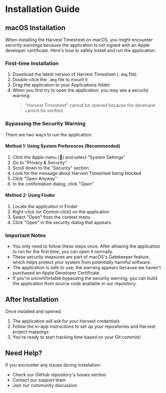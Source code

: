 # Installation Guide

## macOS Installation

When installing the Harvest Timesheet on macOS, you might encounter security warnings because the application is not signed with an Apple developer certificate. Here's how to safely install and run the application:

### First-time Installation

1. Download the latest version of Harvest Timesheet (`.dmg` file)
2. Double-click the `.dmg` file to mount it
3. Drag the application to your Applications folder
4. When you first try to open the application, you may see a security warning:
   > "Harvest Timesheet" cannot be opened because the developer cannot be verified.

### Bypassing the Security Warning

There are two ways to run the application:

#### Method 1: Using System Preferences (Recommended)
1. Click the Apple menu (🍎) and select "System Settings"
2. Go to "Privacy & Security"
3. Scroll down to the "Security" section
4. Look for the message about Harvest Timesheet being blocked
5. Click "Open Anyway"
6. In the confirmation dialog, click "Open"

#### Method 2: Using Finder
1. Locate the application in Finder
2. Right-click (or Control-click) on the application
3. Select "Open" from the context menu
4. Click "Open" in the security dialog that appears

### Important Notes

- You only need to follow these steps once. After allowing the application to run for the first time, you can open it normally.
- These security measures are part of macOS's Gatekeeper feature, which helps protect your system from potentially harmful software.
- The application is safe to use; the warning appears because we haven't purchased an Apple Developer Certificate.
- If you're uncomfortable bypassing the security warning, you can build the application from source code available in our repository.

## After Installation

Once installed and opened:
1. The application will ask for your Harvest credentials
2. Follow the in-app instructions to set up your repositories and Harvest project mappings
3. You're ready to start tracking time based on your Git commits!

## Need Help?

If you encounter any issues during installation:
- Check our GitHub repository's Issues section
- Contact our support team
- Join our community discussion 
